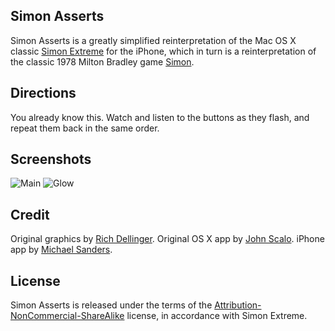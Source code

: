 ## Simon Asserts

Simon Asserts is a greatly simplified reinterpretation of the Mac OS X classic [Simon Extreme](http://richd.com/simon/) for the iPhone, which in turn is a reinterpretation of the classic 1978 Milton Bradley game [Simon](http://en.wikipedia.org/wiki/Simon_(game)).

## Directions
You already know this. Watch and listen to the buttons as they flash, and repeat them back in the same order.

## Screenshots
![Main](http://cloud.github.com/downloads/msanders/Simon-Asserts/screenshot-main.png)
![Glow](http://cloud.github.com/downloads/msanders/Simon-Asserts/screenshot-glow.png)

## Credit

Original graphics by [Rich Dellinger](http://richd.com).
Original OS X app by [John Scalo](http://lumacode.com).
iPhone app by [Michael Sanders](http://github.com/msanders).

## License

Simon Asserts is released under the terms of the [Attribution-NonCommercial-ShareAlike](http://creativecommons.org/licenses/by-nc-sa/1.0/) license, in accordance with Simon Extreme.
